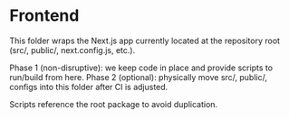 # Frontend

This folder wraps the Next.js app currently located at the repository root (src/, public/, next.config.js, etc.).

Phase 1 (non-disruptive): we keep code in place and provide scripts to run/build from here.
Phase 2 (optional): physically move src/, public/, configs into this folder after CI is adjusted.

Scripts reference the root package to avoid duplication.

